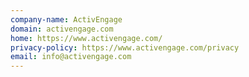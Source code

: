 ```yaml
---
company-name: ActivEngage
domain: activengage.com
home: https://www.activengage.com/
privacy-policy: https://www.activengage.com/privacy
email: info@activengage.com
---
```




